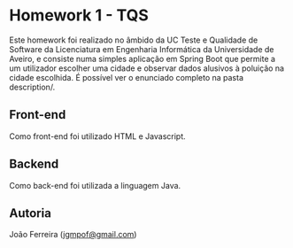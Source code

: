 # Homework 1 - TQS

Este homework foi realizado no âmbido da UC Teste e Qualidade de Software da Licenciatura em Engenharia Informática da Universidade de Aveiro, e consiste numa simples aplicação em Spring Boot que permite a um utilizador escolher uma cidade e observar dados alusivos à poluição na cidade escolhida. É possível ver o enunciado completo na pasta description/.

## Front-end
Como front-end foi utilizado HTML e Javascript.


## Backend
Como back-end foi utilizada a linguagem Java. 


## Autoria
João Ferreira (jgmpof@gmail.com)
